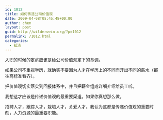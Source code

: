 ```yaml
---
id: 1012
title: 如何传递公司价值观
date: 2009-04-08T08:46:48+00:00
author: chen
layout: post
guid: http://wilderwein.org/?p=1012
permalink: /1012.html
categories:
  - 扯淡
---
```

入职的时候的定薪应该是给公司价值观定下的基调。

如果公司不重视学历，就确实不要因为人才在学历上的不同而开出不同的薪水（都往高标准看齐）。

把价值观切实落实到回报体系中，并且把薪金组成详细介绍给员工听。

我想这才应该是传递价值观的最重要渠道。如果你真想那么做。

招聘人才，跟踪人才，栽培人才，关爱人才。我认为这都是传递价值观的重要时刻，人力资源的最重要职能。